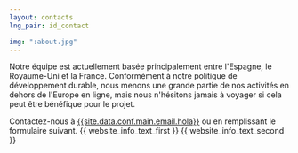 ```yaml
---
layout: contacts
lng_pair: id_contact

img: ":about.jpg"
---
```

Notre équipe est actuellement basée principalement entre l'Espagne, le Royaume-Uni et la France. Conformément à notre politique de développement durable, nous menons une grande partie de nos activités en dehors de l'Europe en ligne, mais nous n'hésitons jamais à voyager si cela peut être bénéfique pour le projet.

Contactez-nous à <a class="link" href="mailto:{{site.data.conf.main.email.hola}}">{{site.data.conf.main.email.hola}}</a> ou en remplissant le formulaire suivant.
{{ website_info_text_first }}
{{ website_info_text_second }}